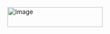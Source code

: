 <img width="216" height="46" alt="image" src="https://github.com/user-attachments/assets/cdbd67d3-43a2-44a9-8b24-98b2999a6a8b" />

